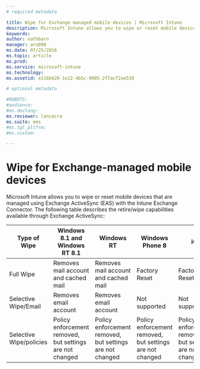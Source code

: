 ```yaml
---
# required metadata

title: Wipe for Exchange managed mobile devices | Microsoft Intune
description: Microsoft Intune allows you to wipe or reset mobile devices that are managed using Exchange ActiveSync (EAS) with the Intune Exchange Connector
keywords:
author: nathbarn
manager: arob98
ms.date: 07/25/2016
ms.topic: article
ms.prod:
ms.service: microsoft-intune
ms.technology:
ms.assetid: e116b620-1e12-4b5c-9905-2f7acf2ae530

# optional metadata

#ROBOTS:
#audience:
#ms.devlang:
ms.reviewer: lancecra
ms.suite: ems
#ms.tgt_pltfrm:
#ms.custom:

---
```



# Wipe for Exchange-managed mobile devices
Microsoft Intune allows you to wipe or reset mobile devices that are managed using Exchange ActiveSync (EAS) with the Intune Exchange Connector. The following table describes the retire/wipe capabilities available through Exchange ActiveSync:

|Type of Wipe|Windows 8.1 and Windows RT 8.1|Windows RT|Windows Phone 8|iOS|Android|
|----------------|----------------------------------|--------------|-------------------|-------|-----------|
|Full Wipe|Removes mail account and cached mail|Removes mail account and cached mail|Factory Reset|Factory Reset|Factory Reset|
|Selective Wipe/Email|Removes email account|Removes email account|Not supported|Not supported|Not supported|
|Selective Wipe/policies|Policy enforcement removed, but settings are not changed|Policy enforcement removed, but settings are not changed|Policy enforcement removed, but settings are not changed|Policy enforcement removed, but  settings are not changed|Policy enforcement removed, but settings are not changed|
